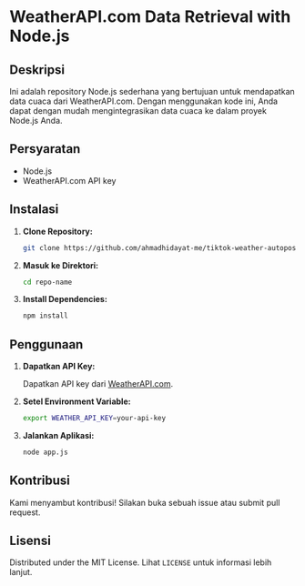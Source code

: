 # WeatherAPI.com Data Retrieval with Node.js

## Deskripsi

Ini adalah repository Node.js sederhana yang bertujuan untuk mendapatkan data cuaca dari WeatherAPI.com. Dengan menggunakan kode ini, Anda dapat dengan mudah mengintegrasikan data cuaca ke dalam proyek Node.js Anda.

## Persyaratan

- Node.js
- WeatherAPI.com API key

## Instalasi

1. **Clone Repository:**

    ```bash
    git clone https://github.com/ahmadhidayat-me/tiktok-weather-autopost.git
    ```

2. **Masuk ke Direktori:**

    ```bash
    cd repo-name
    ```

3. **Install Dependencies:**

    ```bash
    npm install
    ```

## Penggunaan

1. **Dapatkan API Key:**

    Dapatkan API key dari [WeatherAPI.com](https://www.weatherapi.com/).

2. **Setel Environment Variable:**

    ```bash
    export WEATHER_API_KEY=your-api-key
    ```

3. **Jalankan Aplikasi:**

    ```bash
    node app.js
    ```

## Kontribusi

Kami menyambut kontribusi! Silakan buka sebuah issue atau submit pull request.

## Lisensi

Distributed under the MIT License. Lihat `LICENSE` untuk informasi lebih lanjut.
